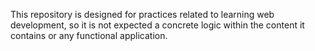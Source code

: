 This repository is designed for practices related to learning web development, 
so it is not expected a concrete logic within the content it contains or any functional application.
